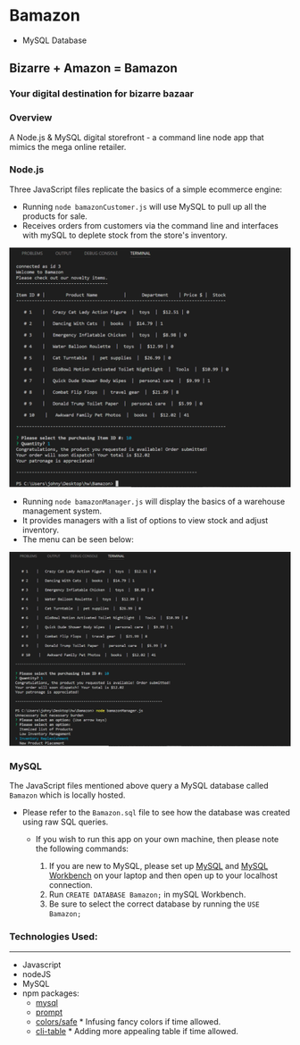 # Bamazon
- MySQL Database
## Bizarre + Amazon = Bamazon

### Your digital destination for bizarre bazaar

### Overview
A Node.js &amp; MySQL digital storefront - a command line node app that mimics the mega online retailer.

### Node.js
Three JavaScript files replicate the basics of a simple ecommerce engine:
  - Running `node bamazonCustomer.js` will use MySQL to pull up all the products for sale.
  - Receives orders from customers via the command line and interfaces with mySQL to deplete stock from the store's inventory.
  
![Customer Page](/screenshots/customer.png)

  - Running `node bamazonManager.js` will display the basics of a warehouse management system.
  - It provides managers with a list of options to view stock and adjust inventory.
  - The menu can be seen below:
    
![Manager Page](/screenshots/manager.png)

### MySQL
The JavaScript files mentioned above query a MySQL database called `Bamazon` which is locally hosted.

- Please refer to the `Bamazon.sql` file to see how the database was created using raw SQL queries.

  - If you wish to run this app on your own machine, then please note the following commands:

    1. If you are new to MySQL, please set up [MySQL](http://dev.mysql.com/downloads/mysql/) and [MySQL Workbench](http://dev.mysql.com/downloads/workbench/) on your laptop and then open up to your localhost connection.
    2. Run `CREATE DATABASE Bamazon;` in mySQL Workbench.
    3. Be sure to select the correct database by running the `USE Bamazon;` 

### Technologies Used:
***

* Javascript
* nodeJS
* MySQL
* npm packages:
	- [mysql](https://github.com/felixge/node-mysql)
	- [prompt](https://github.com/flatiron/prompt)
	- [colors/safe](https://github.com/Marak/colors.js)    * Infusing fancy colors if time allowed.
	- [cli-table](https://github.com/Automattic/cli-table) * Adding more appealing table if time allowed.


